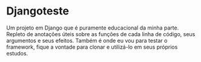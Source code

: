 # Djangoteste
Um projeto em Django que é puramente educacional da minha parte.
Repleto de anotações úteis sobre as funções de cada linha de código, seus argumentos e seus efeitos.
Também é onde eu vou para testar o framework, fique a vontade para clonar e utilizá-lo em seus próprios estudos.
